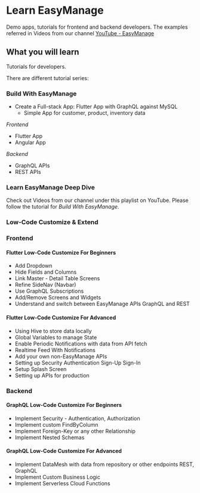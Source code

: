 # Learn EasyManage

Demo apps, tutorials for frontend and backend developers. The examples referred in Videos from our channel [YouTube - EasyManage](https://www.youtube.com/@TeamEasyManage)

## What you will learn

Tutorials for developers.

There are different tutorial series:

### Build With EasyManage

- Create a Full-stack App: Flutter App with GraphQL against MySQL
  - Simple App for customer, product, inventory data

*Frontend*
- Flutter App
- Angular App

*Backend*
- GraphQL APIs
- REST APIs


### Learn EasyManage Deep Dive

Check out Videos from our channel under this playlist on YouTube. Please follow the tutorial for *Build With EasyManage*.

### Low-Code Customize & Extend

### Frontend

#### Flutter Low-Code Customize For Beginners

  - Add Dropdown
  - Hide Fields and Columns
  - Link Master - Detail Table Screens
  - Refine SideNav (Navbar)
  - Use GraphQL Subscriptions
  - Add/Remove Screens and Widgets
  - Understand and switch between EasyManage APIs GraphQL and REST

#### Flutter Low-Code Customize For Advanced

  - Using Hive to store data locally
  - Global Variables to manage State
  - Enable Periodic Notifications with data from API fetch
  - Realtime Feed With Notifications
  - Add your own non-EasyManage APIs
  - Setting up Security Authentication Sign-Up Sign-In
  - Setup Splash Screen
  - Setting up APIs for production

<!--
#### Flutter Customize Example Use Case
  - How to implment shopping cart
-->

### Backend

#### GraphQL Low-Code Customize For Beginners

  - Implement Security - Authentication, Authorization
  - Implement custom FindByColumn
  - Implement Foreign-Key or any other Relationship
  - Implement Nested Schemas

#### GraphQL Low-Code Customize For Advanced

  - Implement DataMesh with data from repository or other endpoints REST, GraphQL
  - Implement Custom Business Logic
  - Implement Serverless Cloud Functions


<!--
### Databases

- GraphQL APIs with Azure SQL
- GraphQL APIs with Oracle

### Build With EasyManage for Advanced

- Flutter App with GraphQL against MySQL
  - App For Education 24x7 Services Booking
    - No-Code Build
    - Low-Code Customize
-->
